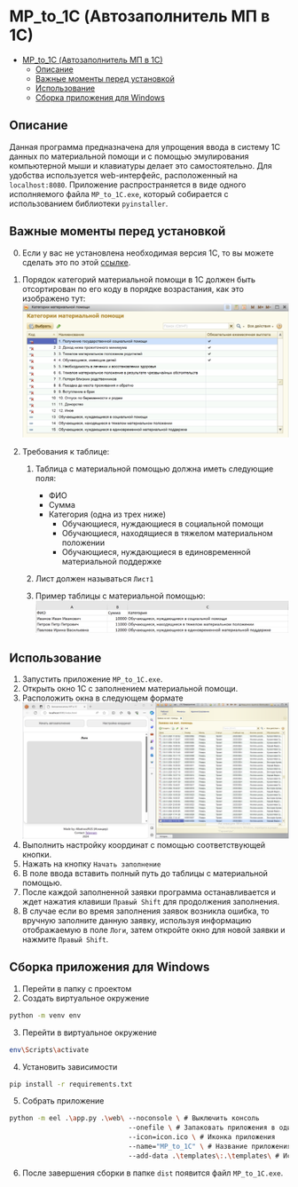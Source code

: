 # MP_to_1C (Автозаполнитель МП в 1C)
- [MP\_to\_1C (Автозаполнитель МП в 1C)](#mp_to_1c-автозаполнитель-мп-в-1c)
  - [Описание](#описание)
  - [Важные моменты перед установкой](#важные-моменты-перед-установкой)
  - [Использование](#использование)
  - [Сборка приложения для Windows](#сборка-приложения-для-windows)

## Описание
Данная программа предназначена для упрощения ввода в систему 1С данных по материальной помощи и с помощью эмулирования компьютерной мыши и клавиатуры делает это самостоятельно. Для удобства используется web-интерфейс, расположенный на `localhost:8080`. Приложение распространяется в виде одного исполняемого файла `MP_to_1C.exe`, который собирается с использованием библиотеки `pyinstaller`.

## Важные моменты перед установкой

0. Если у вас не установлена необходимая версия 1C, то вы можете сделать это по этой [ссылке](https://drive.google.com/file/d/1dFQWBLDxfwtiYzuN52BIOyhC7CEi0OFc/view?usp=sharing).

1. Порядок категорий материальной помощи в 1C должен быть отсортирован по его коду в порядке возрастания, как это изображено тут: ![Категории материальной помощи](./.images/1C_categories.png)

2. Требования к таблице:
   1.  Таблица с материальной помощью должна иметь следующие поля:
          - ФИО
          - Сумма
          - Категория (одна из трех ниже)
            - Обучающиеся, нуждающиеся в социальной помощи
            - Обучающиеся, находящиеся в тяжелом материальном положении
            - Обучающиеся, нуждающиеся в единовременной материальной поддержке
  
   2. Лист должен называться `Лист1`

   3. Пример таблицы с материальной помощью: ![Таблица с материальной помощью](./.images/MP_table.png)

## Использование
1. Запустить приложение `MP_to_1C.exe`.
2. Открыть окно 1C с заполнением материальной помощи.
3. Расположить окна в следующем формате
![Вид окна 1С](./.images/Desktop_view.png)
4. Выполнить настройку координат с помощью соответствующей кнопки.
5. Нажать на кнопку `Начать заполнение`
6. В поле ввода вставить полный путь до таблицы с материальной помощью.
7. После каждой заполненной заявки программа останавливается и ждет нажатия клавиши `Правый Shift` для продолжения заполнения.
8. В случае если во время заполнения заявок возникла ошибка, то вручную заполните данную заявку, используя информацию отображаемую в поле `Логи`, затем откройте окно для новой заявки и нажмите `Правый Shift`.

## Сборка приложения для Windows
1. Перейти в папку с проектом
2. Создать виртуальное окружение
```bash
python -m venv env
```
3. Перейти в виртуальное окружение
```bash
env\Scripts\activate
```
4. Установить зависимости
```bash
pip install -r requirements.txt
```
5. Собрать приложение
```bash
python -m eel .\app.py .\web\ --noconsole \ # Выключить консоль
                              --onefile \ # Запаковать приложения в один файл
                              --icon=icon.ico \ # Иконка приложения
                              --name="MP_to_1C" \ # Название приложения
                              --add-data .\templates\:.\templates\ # Использование необходимых изображений
```
6. После завершения сборки в папке `dist` появится файл `MP_to_1C.exe`.